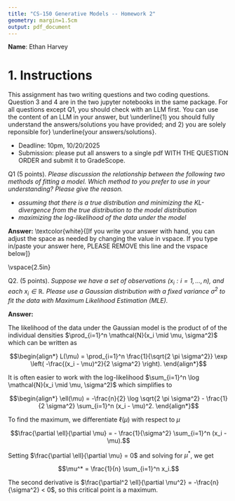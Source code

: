 ```yaml
---
title: "CS-150 Generative Models -- Homework 2"
geometry: margin=1.5cm
output: pdf_document
---
```

**Name**: Ethan Harvey

# 1. Instructions

This assignment has two writing questions and two coding questions. Question 3 and 4 are in the two jupyter notebooks in the same package. For all questions except Q1, you should check with an LLM first. You can use the content of an LLM in your answer, but \underline{1) you should fully understand the answers/solutions you have provided; and 2) you are solely reponsible for} \underline{your answers/solutions}.

* Deadline: 10pm, 10/20/2025
* Submission: please put all answers to a single pdf WITH THE QUESTION ORDER and submit it to GradeScope.  

Q1 (5 points). *Please discussion the relationship between the following two methods of fitting a model. Which method to you prefer to use in your understanding? Please give the reason.*   

* *assuming that there is a true distribution and minimizing the KL-divergence from the true distribution to the model distribution*
* *maximizing the log-likelihood of the data under the model*

**Answer:** \textcolor{white}{[If you write your answer with hand, you can adjust the space as needed by changing the value in vspace. If you type in/paste your answer here, PLEASE REMOVE this line and the vspace below]}

\vspace{2.5in}


Q2. (5 points). *Suppose we have a set of observations $(x_i: i = 1, \ldots, n)$, and each $x_i \in \mathbb{R}$. Please use a Gaussian distribution with a fixed variance $\sigma^2$ to fit the data with Maximum Likelihood Estimation (MLE).*    

**Answer:** 

The likelihood of the data under the Gaussian model is the product of of the individual densities $\prod_{i=1}^n \mathcal{N}(x_i \mid \mu, \sigma^2)$ which can be written as
```math
\begin{align*} 
L(\mu) = \prod_{i=1}^n \frac{1}{\sqrt{2 \pi \sigma^2}} \exp \left( -\frac{(x_i - \mu)^2}{2 \sigma^2} \right).
\end{align*}
```

It is often easier to work with the log-likelihood $\sum_{i=1}^n \log \mathcal{N}(x_i \mid \mu, \sigma^2)$ which simplifies to
```math
\begin{align*} 
\ell(\mu) = -\frac{n}{2} \log \sqrt{2 \pi \sigma^2} - \frac{1}{2 \sigma^2} \sum_{i=1}^n (x_i - \mu)^2.
\end{align*}
```

To find the maximum, we differentiate $\ell(\mu)$ with respect to $\mu$
```math
\frac{\partial \ell}{\partial \mu} = - \frac{1}{\sigma^2} \sum_{i=1}^n (x_i - \mu).
```

Setting $\frac{\partial \ell}{\partial \mu} = 0$ and solving for $\mu^*$, we get
```math
\mu^* = \frac{1}{n} \sum_{i=1}^n x_i.
```

The second derivative is $\frac{\partial^2 \ell}{\partial \mu^2} = -\frac{n}{\sigma^2} < 0$, so this critical point is a maximum.
